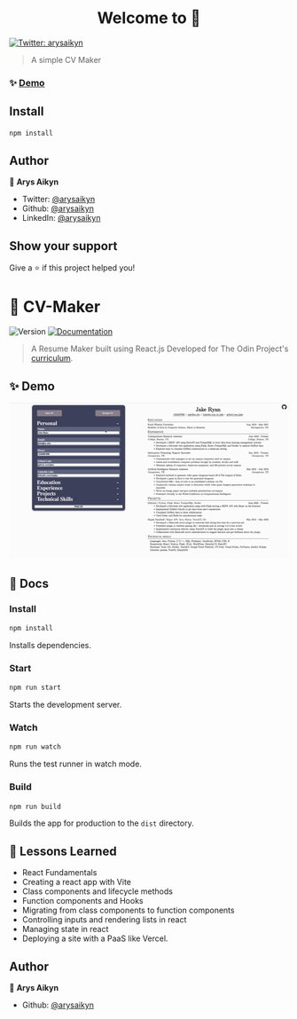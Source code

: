 <h1 align="center">Welcome to  👋</h1>
<p>
  <a href="https://twitter.com/arysaikyn" target="_blank">
    <img alt="Twitter: arysaikyn" src="https://img.shields.io/twitter/follow/arysaikyn.svg?style=social" />
  </a>
</p>

> A simple CV Maker

### ✨ [Demo](cv-maker-delta-ten.vercel.app)

## Install

```sh
npm install
```

## Author

👤 **Arys Aikyn**

* Twitter: [@arysaikyn](https://twitter.com/arysaikyn)
* Github: [@arysaikyn](https://github.com/arysaikyn)
* LinkedIn: [@arysaikyn](https://linkedin.com/in/arysaikyn)

## Show your support

Give a ⭐️ if this project helped you!

# 📄 CV-Maker
![Version](https://img.shields.io/badge/version-1.0.0-blue.svg?cacheSeconds=2592000)
[![Documentation](https://img.shields.io/badge/documentation-yes-brightgreen.svg)](https://github.com/arysaikyno/CV-Maker#readme)

> A Resume Maker built using React.js
> Developed for The Odin Project's
> [curriculum](https://www.theodinproject.com/lessons/node-path-react-new-cv-application).

## ✨ Demo
[![CV-Maker Homepage](./src/public/demo.gif)](https://arysaikyn.github.io/CV-Maker)

## 📜 Docs

### Install

```sh
npm install
```
Installs dependencies.

### Start

```sh
npm run start
```
Starts the development server.

### Watch

```sh
npm run watch
```
Runs the test runner in watch mode.

### Build

```sh
npm run build
```

Builds the app for production to the `dist` directory.

## 📖 Lessons Learned

- React Fundamentals
- Creating a react app with Vite
- Class components and lifecycle methods
- Function components and Hooks
- Migrating from class components to function components
- Controlling inputs and rendering lists in react
- Managing state in react
- Deploying a site with a PaaS like Vercel.

## Author

👤 **Arys Aikyn**

* Github: [@arysaikyn](https://github.com/arysaikyn)
